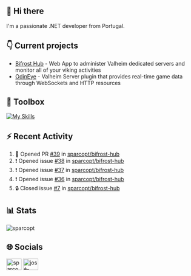 ## 👋 Hi there

I'm a passionate .NET developer from Portugal.

## 👇 Current projects

- [Bifrost Hub](https://github.com/sparcopt/bifrost-hub) - Web App to administer Valheim dedicated servers and monitor all of your viking activities
- [OdinEye](https://github.com/sparcopt/odin-eye) - Valheim Server plugin that provides real-time game data through WebSockets and HTTP resources

## 🧰 Toolbox
[![My Skills](https://skillicons.dev/icons?i=cs,dotnet,bash,linux,git,docker,kubernetes,cassandra,mongodb,grafana,jenkins,kafka,raspberrypi,unity,vim)](https://skillicons.dev)

## :zap: Recent Activity
<!--START_SECTION:activity-->
1. 💪 Opened PR [#39](https://github.com/sparcopt/bifrost-hub/pull/39) in [sparcopt/bifrost-hub](https://github.com/sparcopt/bifrost-hub)
2. ❗ Opened issue [#38](https://github.com/sparcopt/bifrost-hub/issues/38) in [sparcopt/bifrost-hub](https://github.com/sparcopt/bifrost-hub)
3. ❗ Opened issue [#37](https://github.com/sparcopt/bifrost-hub/issues/37) in [sparcopt/bifrost-hub](https://github.com/sparcopt/bifrost-hub)
4. ❗ Opened issue [#36](https://github.com/sparcopt/bifrost-hub/issues/36) in [sparcopt/bifrost-hub](https://github.com/sparcopt/bifrost-hub)
5. 🔒 Closed issue [#7](https://github.com/sparcopt/bifrost-hub/issues/7) in [sparcopt/bifrost-hub](https://github.com/sparcopt/bifrost-hub)
<!--END_SECTION:activity-->

## 📊 Stats
<p><img align="center" src="https://github-readme-stats.vercel.app/api/top-langs?username=sparcopt&show_icons=true&locale=en&layout=compact&theme=transparent" alt="sparcopt" /></p>

## 🌐 Socials
<p align="left">
<a href="https://twitter.com/sparcopt" target="blank"><img align="center" src="https://raw.githubusercontent.com/rahuldkjain/github-profile-readme-generator/master/src/images/icons/Social/twitter.svg" alt="sparcopt" height="30" width="40" /></a>
<a href="https://linkedin.com/in/josé-almeida-81a22795" target="blank"><img align="center" src="https://raw.githubusercontent.com/rahuldkjain/github-profile-readme-generator/master/src/images/icons/Social/linked-in-alt.svg" alt="josé-almeida-81a22795" height="30" width="40" /></a>
</p>
